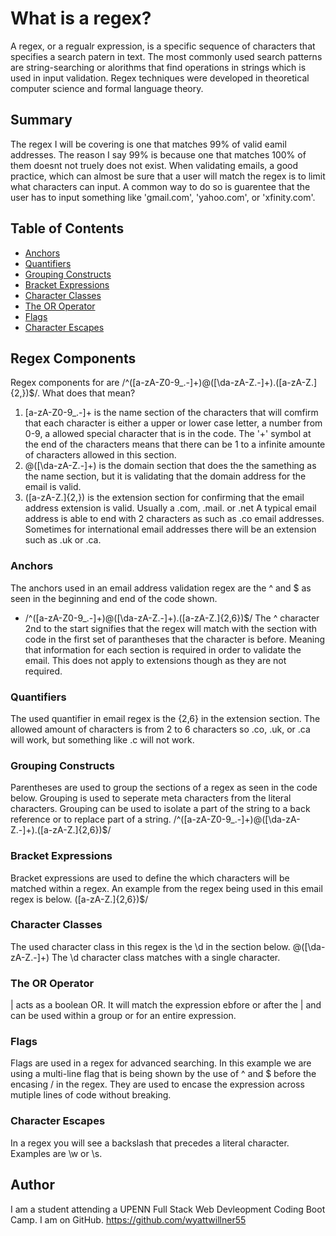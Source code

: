 # What is a regex?

A regex, or a regualr expression, is a specific sequence of characters that specifies a search patern in text.  The most commonly used search patterns are string-searching or alorithms that find operations in strings which is used in input validation.  Regex techniques were developed in theoretical computer science and formal language theory.

## Summary

The regex I will be covering is one that matches 99% of valid eamil addresses.  The reason I say 99% is because one that matches 100% of them doesnt not truely does not exist.  When validating emails, a good practice, which can almost be sure that a user will match the regex is to limit what characters can input.  A common way to do so is guarentee that the user has to input something like 'gmail.com', 'yahoo.com', or 'xfinity.com'.

## Table of Contents

- [Anchors](#anchors)
- [Quantifiers](#quantifiers)
- [Grouping Constructs](#grouping-constructs)
- [Bracket Expressions](#bracket-expressions)
- [Character Classes](#character-classes)
- [The OR Operator](#the-or-operator)
- [Flags](#flags)
- [Character Escapes](#character-escapes)

## Regex Components
Regex components for are /^([a-zA-Z0-9_.-]+)@([\da-zA-Z.-]+).([a-zA-Z.]{2,})$/. What does that mean?

1. [a-zA-Z0-9_.-]+ is the name section of the characters that will comfirm that each character is either a upper or lower case letter, a number from 0-9, a allowed special character that is in the code.  The '+' symbol at the end of the characters means that there can be 1 to a infinite amounte of characters allowed in this section.
2. @([\da-zA-Z.-]+) is the domain section that does the the samething as the name section, but it is validating that the domain address for the email is valid.
3. ([a-zA-Z.]{2,}) is the extension section for confirming that the email address extension is valid.  Usually a .com, .mail. or .net  A typical email address is able to end with 2 characters as such as .co email addresses.  Sometimes for international email addresses there will be an extension such as .uk or .ca.

### Anchors
The anchors used in an email address validation regex are the ^ and $ as seen in the beginning and end of the code shown.
- /^([a-zA-Z0-9_.-]+)@([\da-zA-Z.-]+).([a-zA-Z.]{2,6})$/
The ^ character 2nd to the start signifies that the regex will match with the section with code in the first set of parantheses that the character is before.  Meaning that information for each section is required in order to validate the email.  This does not apply to extensions though as they are not required.

### Quantifiers
The used quantifier in email regex is the {2,6} in the extension section.  The allowed amount of characters is from 2 to 6 characters so .co, .uk, or .ca will work, but something like .c will not work.

### Grouping Constructs
Parentheses are used to group the sections of a regex as seen in the code below.  Grouping is used to seperate meta characters from the literal characters.  Grouping can be used to isolate a part of the string to a back reference or to replace part of a string.
/^([a-zA-Z0-9_.-]+)@([\da-zA-Z.-]+).([a-zA-Z.]{2,6})$/

### Bracket Expressions
Bracket expressions are used to define the which characters will be matched within a regex.  An example from the regex being used in this email regex is below.
([a-zA-Z.]{2,6})$/
### Character Classes
The used character class in this regex is the \d in the section below.
@([\da-zA-Z.-]+)
The \d character class matches with a single character.
### The OR Operator
| acts as a boolean OR.  It will match the expression ebfore or after the | and can be used within a group or for an entire expression.
### Flags
Flags are used in a regex for advanced searching.  In this example we are using a multi-line flag that is being shown by the use of ^ and $ before the encasing / in the regex.  They are used to encase the expression across mutiple lines of code without breaking.
### Character Escapes
In a regex you will see a backslash that precedes a literal character.  Examples are \w or \s.
## Author
I am a student attending a UPENN Full Stack Web Devleopment Coding Boot Camp. I am on GitHub.
https://github.com/wyattwillner55

